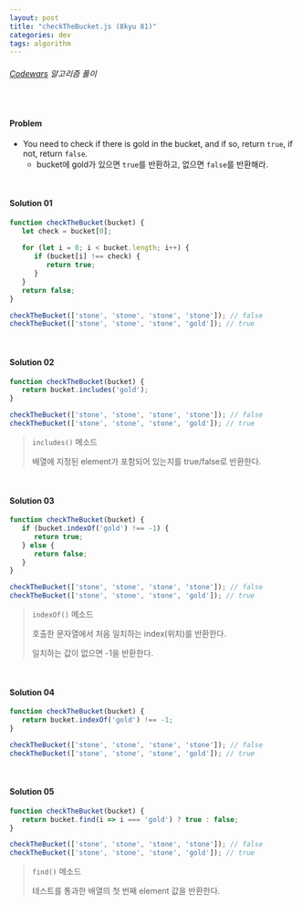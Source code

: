 ```yaml
---
layout: post
title: "checkTheBucket.js (8kyu 81)"
categories: dev
tags: algorithm
---
```


###### [Codewars](https://www.codewars.com) 알고리즘 풀이

<br>

#### Problem

- You need to check if there is gold in the bucket, and if so, return `true`, if not, return `false`.
  - bucket에 gold가 있으면 `true`를 반환하고, 없으면 `false`를 반환해라.

<br>

#### Solution 01

```js
function checkTheBucket(bucket) {
   let check = bucket[0];
   
   for (let i = 0; i < bucket.length; i++) {
      if (bucket[i] !== check) {
         return true;
      }
   }
   return false;
}

checkTheBucket(['stone', 'stone', 'stone', 'stone']); // false
checkTheBucket(['stone', 'stone', 'stone', 'gold']); // true
```

<br>

#### Solution 02

```js
function checkTheBucket(bucket) {
   return bucket.includes('gold');
}

checkTheBucket(['stone', 'stone', 'stone', 'stone']); // false
checkTheBucket(['stone', 'stone', 'stone', 'gold']); // true
```

> `includes()` 메소드
>
> 배열에 지정된 element가 포함되어 있는지를 true/false로 반환한다.

<br>

#### Solution 03

```js
function checkTheBucket(bucket) {
   if (bucket.indexOf('gold') !== -1) {
      return true;
   } else {
      return false;
   }
}

checkTheBucket(['stone', 'stone', 'stone', 'stone']); // false
checkTheBucket(['stone', 'stone', 'stone', 'gold']); // true
```

> `indexOf()` 메소드
>
> 호출한 문자열에서 처음 일치하는 index(위치)를 반환한다.
>
> 일치하는 값이 없으면 -1을 반환한다.

<br>

#### Solution 04

```js
function checkTheBucket(bucket) {
   return bucket.indexOf('gold') !== -1;
}

checkTheBucket(['stone', 'stone', 'stone', 'stone']); // false
checkTheBucket(['stone', 'stone', 'stone', 'gold']); // true
```

<br>

#### Solution 05

```js
function checkTheBucket(bucket) {
   return bucket.find(i => i === 'gold') ? true : false;
}

checkTheBucket(['stone', 'stone', 'stone', 'stone']); // false
checkTheBucket(['stone', 'stone', 'stone', 'gold']); // true
```

> `find()` 메소드
>
> 테스트를 통과한 배열의 첫 번째 element 값을 반환한다.

<br>
